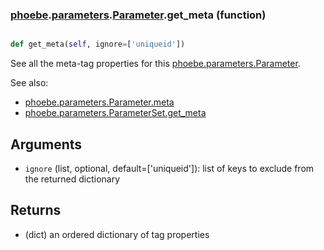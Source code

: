 ### [phoebe](phoebe.md).[parameters](phoebe.parameters.md).[Parameter](phoebe.parameters.Parameter.md).get_meta (function)


```py

def get_meta(self, ignore=['uniqueid'])

```



See all the meta-tag properties for this [phoebe.parameters.Parameter](phoebe.parameters.Parameter.md).

See also:
* [phoebe.parameters.Parameter.meta](phoebe.parameters.Parameter.meta.md)
* [phoebe.parameters.ParameterSet.get_meta](phoebe.parameters.ParameterSet.get_meta.md)

Arguments
---------
* `ignore` (list, optional, default=['uniqueid']): list of keys to
    exclude from the returned dictionary

Returns
----------
* (dict) an ordered dictionary of tag properties

